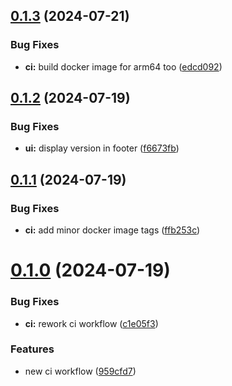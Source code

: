 ## [0.1.3](https://github.com/l4rm4nd/VoucherVault/compare/v0.1.2...v0.1.3) (2024-07-21)


### Bug Fixes

* **ci:** build docker image for arm64 too ([edcd092](https://github.com/l4rm4nd/VoucherVault/commit/edcd092e01cb64abaa05407888c83fc74b9f2944))



## [0.1.2](https://github.com/l4rm4nd/VoucherVault/compare/v0.1.1...v0.1.2) (2024-07-19)


### Bug Fixes

* **ui:** display version in footer ([f6673fb](https://github.com/l4rm4nd/VoucherVault/commit/f6673fbc461795c1487b54e2012e1b573319d3bc))



## [0.1.1](https://github.com/l4rm4nd/VoucherVault/compare/v0.1.0...v0.1.1) (2024-07-19)


### Bug Fixes

* **ci:** add minor docker image tags ([ffb253c](https://github.com/l4rm4nd/VoucherVault/commit/ffb253ca1755aefd9140dd3d779e030eacd41ec1))



# [0.1.0](https://github.com/l4rm4nd/VoucherVault/compare/959cfd74a73fa2c394770de08aa8e1dcb8fac8bc...v0.1.0) (2024-07-19)


### Bug Fixes

* **ci:** rework ci workflow ([c1e05f3](https://github.com/l4rm4nd/VoucherVault/commit/c1e05f3b470c5ce7b9c3180c9df596f539576702))


### Features

* new ci workflow ([959cfd7](https://github.com/l4rm4nd/VoucherVault/commit/959cfd74a73fa2c394770de08aa8e1dcb8fac8bc))



